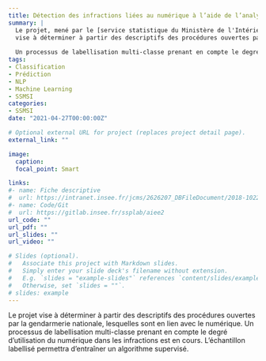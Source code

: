 ```yaml
---
title: Détection des infractions liées au numérique à l’aide de l’analyse textuelle
summary: |
  Le projet, mené par le [service statistique du Ministère de l'Intérieur](https://www.insee.fr/fr/information/2114936) (le `SSMSI`),
  vise à déterminer à partir des descriptifs des procédures ouvertes par la gendarmerie nationale, lesquelles sont en lien avec le numérique.
  
  Un processus de labellisation multi-classe prenant en compte le degré d’utilisation du numérique dans les infractions est en cours. L’échantillon labellisé permettra d’entraîner un algorithme supervisé.
tags:
- Classification
- Prédiction
- NLP
- Machine Learning
- SSMSI
categories:
- SSMSI
date: "2021-04-27T00:00:00Z"

# Optional external URL for project (replaces project detail page).
external_link: ""

image:
  caption: 
  focal_point: Smart

links:
#- name: Fiche descriptive
#  url: https://intranet.insee.fr/jcms/2626207_DBFileDocument/2018-10227-dg75-l401-fiche-lancement-id-emp-census?details=true
#- name: Code/Git
#  url: https://gitlab.insee.fr/ssplab/aiee2
url_code: ""
url_pdf: ""
url_slides: ""
url_video: ""

# Slides (optional).
#   Associate this project with Markdown slides.
#   Simply enter your slide deck's filename without extension.
#   E.g. `slides = "example-slides"` references `content/slides/example-slides.md`.
#   Otherwise, set `slides = ""`.
# slides: example
---
```


Le projet vise à déterminer à partir des descriptifs des procédures ouvertes par la gendarmerie nationale, lesquelles sont en lien avec le numérique. Un processus de labellisation multi-classe prenant en compte le degré d’utilisation du numérique dans les infractions est en cours. L’échantillon labellisé permettra d’entraîner un algorithme supervisé.